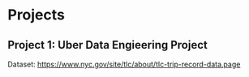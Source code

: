 # Projects

## Project 1: Uber Data Engieering Project

Dataset: https://www.nyc.gov/site/tlc/about/tlc-trip-record-data.page